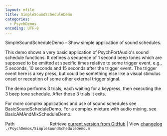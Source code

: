 ```yaml
---
layout: mfile
title: SimpleSoundScheduleDemo
categories:
  - PsychDemos
encoding: UTF-8
---
```


SimpleSoundScheduleDemo - Show simple application of sound schedules.

This demo shows a very basic application of PsychPortAudio's sound
schedule functions. It defines a sequence of 1 second beep tones which are
supposed to be emitted at specific times relative to some trigger event,
e.g., 5 seconds, 10 seconds and 15 seconds after the trigger event. The
trigger event here is a key press, but could be something else like a
visual stimulus onset or reception of some other external trigger signal.

The demo performs 3 trials, each waiting for a keypress, then executing
the 3 beep tone schedule. After those 3 trials it exits.

For more complex applications and use of sound schedules see
BasicSoundScheduleDemo. For a complex mixture with audio mixing, see
BasicAMAndMixScheduleDemo.



<div class="code_header" style="text-align:right;">
  <span style="float:left;">Path&nbsp;&nbsp;</span> <span class="counter">Retrieve <a href=
  "https://raw.github.com/Psychtoolbox-3/Psychtoolbox-3/beta/./PsychDemos/SimpleSoundScheduleDemo.m">current version from GitHub</a> | View <a href=
  "https://github.com/Psychtoolbox-3/Psychtoolbox-3/commits/beta/./PsychDemos/SimpleSoundScheduleDemo.m">changelog</a></span>
</div>
<div class="code">
  <code>./PsychDemos/SimpleSoundScheduleDemo.m</code>
</div>
